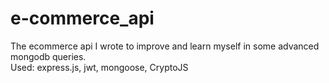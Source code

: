 # e-commerce_api
The ecommerce api I wrote to improve and learn myself in some advanced mongodb queries.
<br>
Used: express.js, jwt, mongoose, CryptoJS
